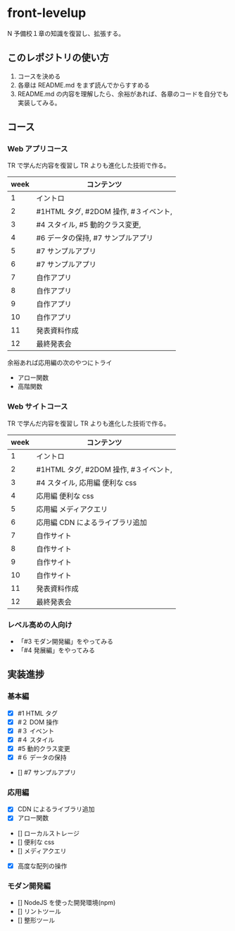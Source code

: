 # front-levelup

N 予備校１章の知識を復習し、拡張する。

## このレポジトリの使い方

1. コースを決める
2. 各章は README.md をまず読んでからすすめる
3. README.md の内容を理解したら、余裕があれば、各章のコードを自分でも実装してみる。

## コース

### Web アプリコース

TR で学んだ内容を復習し TR よりも進化した技術で作る。

| week | コンテンツ                            |
| ---- | ------------------------------------- |
| 1    | イントロ                              |
| 2    | #1HTML タグ, #2DOM 操作, #３イベント, |
| 3    | #4 スタイル, #5 動的クラス変更,       |
| 4    | #6 データの保持, #7 サンプルアプリ    |
| 5    | #7 サンプルアプリ                     |
| 6    | #7 サンプルアプリ                     |
| 7    | 自作アプリ                            |
| 8    | 自作アプリ                            |
| 9    | 自作アプリ                            |
| 10   | 自作アプリ                            |
| 11   | 発表資料作成                          |
| 12   | 最終発表会                            |

余裕あれば応用編の次のやつにトライ

- アロー関数
- 高階関数

### Web サイトコース

TR で学んだ内容を復習し TR よりも進化した技術で作る。

| week | コンテンツ                            |
| ---- | ------------------------------------- |
| 1    | イントロ                              |
| 2    | #1HTML タグ, #2DOM 操作, #３イベント, |
| 3    | #4 スタイル, 応用編 便利な css        |
| 4    | 応用編 便利な css                     |
| 5    | 応用編 メディアクエリ                 |
| 6    | 応用編 CDN によるライブラリ追加       |
| 7    | 自作サイト                            |
| 8    | 自作サイト                            |
| 9    | 自作サイト                            |
| 10   | 自作サイト                            |
| 11   | 発表資料作成                          |
| 12   | 最終発表会                            |

### レベル高めの人向け

- 「#3 モダン開発編」をやってみる
- 「#4 発展編」をやってみる

## 実装進捗

### 基本編

- [x] #1 HTML タグ
- [x] #２ DOM 操作
- [x] #３ イベント
- [x] #４ スタイル
- [x] #5 動的クラス変更
- [x] #６ データの保持
- [] #7 サンプルアプリ

### 応用編

- [x] CDN によるライブラリ追加
- [x] アロー関数
- [] ローカルストレージ
- [] 便利な css
- [] メディアクエリ
- [x] 高度な配列の操作

### モダン開発編

- [] NodeJS を使った開発環境(npm)
- [] リントツール
- [] 整形ツール
